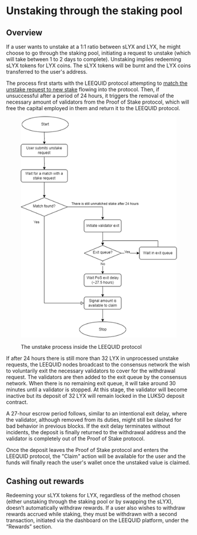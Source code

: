 # Unstaking through the staking pool

## Overview

If a user wants to unstake at a 1:1 ratio between sLYX and LYX, he might choose to go through the staking pool, initiating a request to unstake (which will take between 1 to 2 days to complete). Unstaking implies redeeming sLYX tokens for LYX coins. The sLYX tokens will be burnt and the LYX coins transferred to the user's address.&#x20;

The process first starts with the LEEQUID protocol attempting to [match the unstake request to new stake](matching-unstake-to-stake-requests.md) flowing into the protocol. Then, if unsuccessful after a period of 24 hours, it triggers the removal of the necessary amount of validators from the Proof of Stake protocol, which will free the capital employed in them and return it to the LEEQUID protocol.

<figure><img src="../.gitbook/assets/unstake_flowchart.png" alt=""><figcaption><p>The unstake process inside the LEEQUID protocol</p></figcaption></figure>

If after 24 hours there is still more than 32 LYX in unprocessed unstake requests, the LEEQUID nodes broadcast to the consensus network the wish to voluntarily exit the necessary validators to cover for the withdrawal request. The validators are then added to the exit queue by the consensus network. When there is no remaining exit queue, it will take around 30 minutes until a validator is stopped. At this stage, the validator will become inactive but its deposit of 32 LYX will remain locked in the LUKSO deposit contract.&#x20;

A 27-hour escrow period follows, similar to an intentional exit delay, where the validator, although removed from its duties, might still be slashed for bad behavior in previous blocks. If the exit delay terminates without incidents, the deposit is finally returned to the withdrawal address and the validator is completely out of the Proof of Stake protocol.&#x20;

Once the deposit leaves the Proof of Stake protocol and enters the LEEQUID protocol, the "Claim" action will be available for the user and the funds will finally reach the user's wallet once the unstaked value is claimed.&#x20;

## Cashing out rewards

Redeeming your sLYX tokens for LYX, regardless of the method chosen (either unstaking through the staking pool or by swapping the sLYX), doesn’t automatically withdraw rewards. If a user also wishes to withdraw rewards accrued while staking, they must be withdrawn with a second transaction, initiated via the dashboard on the LEEQUID platform, under the “Rewards” section.

